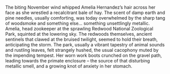 The biting November wind whipped Amelia Hernandez’s hair across her face as she wrestled a recalcitrant bale of hay.  The scent of damp earth and pine needles, usually comforting, was today overwhelmed by the sharp tang of woodsmoke and something else… something unsettlingly metallic.  Amelia, head zookeeper at the sprawling Redwood National Zoological Park, squinted at the lowering sky.  The redwoods themselves, ancient sentinels that clawed at the bruised twilight, seemed to hold their breath, anticipating the storm.  The park, usually a vibrant tapestry of animal sounds and rustling leaves, felt strangely hushed, the usual cacophony muted by the impending tempest.  Her worn work boots crunched on the gravel path, leading towards the primate enclosure – the source of that disturbing metallic smell, and a growing knot of anxiety in her stomach.
